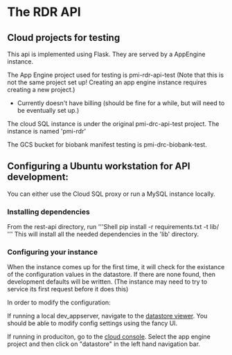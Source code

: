 # The RDR API

## Cloud projects for testing

This api is implemented using Flask. They are served by a AppEngine instance.

The App Engine project used for testing is pmi-rdr-api-test (Note that this is
not the same project set up! Creating an app engine instance requires creating a
new project.)

-   Currently doesn't have billing (should be fine for a while, but will need to
    be eventually set up.)

The cloud SQL instance is under the original pmi-drc-api-test project. The
instance is named 'pmi-rdr'

The GCS bucket for biobank manifest testing is pmi-drc-biobank-test.

## Configuring a Ubuntu workstation for API development:

You can either use the Cloud SQL proxy or run a MySQL instance locally.

### Installing dependencies
From the rest-api directory, run
'''Shell
pip install -r requirements.txt -t lib/
'''
This will install all the needed dependencies in the 'lib' directory.

### Configuring your instance

When the instance comes up for the first time, it will check for the existance
of the configuration values in the datastore.  If there are none found, then
development defaults will be written. (The instance may need to try to service
its first request before it does this)

In order to modify the configuration:

If running a local dev_appserver, navigate to the
[datastore viewer](http://localhost:8000/datastore?kind=Config).
You should be able to modify config settings using the fancy UI.

If running in produciton, go to the
[cloud console](https://console.cloud.google.com).  Select the app engine
project and then click on "datastore" in the left hand navigation bar.



